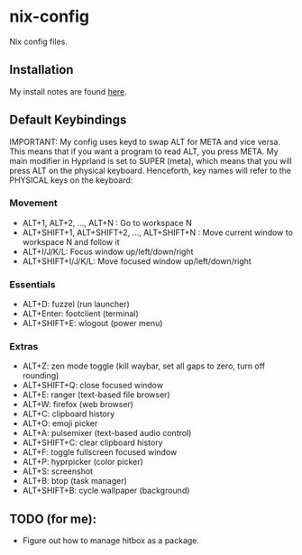 # nix-config
Nix config files.

## Installation
My install notes are found [here](https://docs.google.com/document/d/1AH0DahjBLnj5EFFwaiUMHzl7CS2ftOybahPNlOBMhlM/edit?usp=sharing).

## Default Keybindings
IMPORTANT: My config uses keyd to swap ALT for META and vice versa.  This means that if you want a program to read ALT, you press META.  My main modifier in Hyprland is set to SUPER (meta), which means that you will press ALT on the physical keyboard.  Henceforth, key names will refer to the PHYSICAL keys on the keyboard:

### Movement
- ALT+1, ALT+2, ..., ALT+N : Go to workspace N
- ALT+SHIFT+1, ALT+SHIFT+2, ..., ALT+SHIFT+N : Move current window to workspace N and follow it
- ALT+I/J/K/L: Focus window up/left/down/right
- ALT+SHIFT+I/J/K/L: Move focused window up/left/down/right

### Essentials
- ALT+D: fuzzel (run launcher)
- ALT+Enter: footclient (terminal)
- ALT+SHIFT+E: wlogout (power menu)

### Extras
- ALT+Z: zen mode toggle (kill waybar, set all gaps to zero, turn off rounding)
- ALT+SHIFT+Q: close focused window
- ALT+E: ranger (text-based file browser)
- ALT+W: firefox (web browser)
- ALT+C: clipboard history
- ALT+O: emoji picker
- ALT+A: pulsemixer (text-based audio control)
- ALT+SHIFT+C: clear clipboard history
- ALT+F: toggle fullscreen focused window
- ALT+P: hyprpicker (color picker)
- ALT+S: screenshot
- ALT+B: btop (task manager)
- ALT+SHIFT+B: cycle wallpaper (background)

## TODO (for me):
- Figure out how to manage hitbox as a package.
